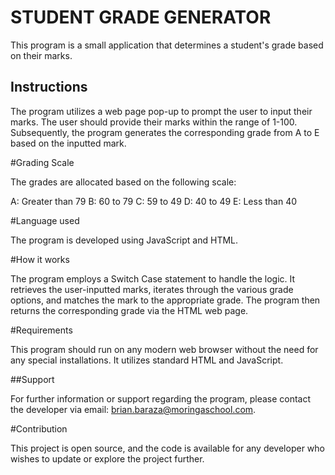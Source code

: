 # STUDENT GRADE GENERATOR

This program is a small application that determines a student's grade based on their marks.

## Instructions

The program utilizes a web page pop-up to prompt the user to input their marks. The user should provide their marks within the range of 1-100. Subsequently, the program generates the corresponding grade from A to E based on the inputted mark.

#Grading Scale

The grades are allocated based on the following scale:

A: Greater than 79
B: 60 to 79
C: 59 to 49
D: 40 to 49
E: Less than 40

#Language used

The program is developed using JavaScript and HTML.

#How it works

The program employs a Switch Case statement to handle the logic. It retrieves the user-inputted marks, iterates through the various grade options, and matches the mark to the appropriate grade. The program then returns the corresponding grade via the HTML web page.


#Requirements

This program should run on any modern web browser without the need for any special installations. It utilizes standard HTML and JavaScript.

##Support

For further information or support regarding the program, please contact the developer via email: brian.baraza@moringaschool.com.

#Contribution

This project is open source, and the code is available for any developer who wishes to update or explore the project further.

